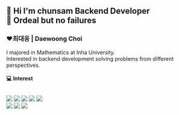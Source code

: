 
<h2><b>👋  Hi I'm chunsam Backend Developer</b><br>
  🏃 Ordeal but no failures</h2>



<h3>
  <b>❤️최대웅 | Daewoong Choi</b><br>
</h3>
<div>
I majored in Mathematics at Inha University.<br>
Interested in backend development solving problems from different perspectives.
  </div>
<br>
<div>
  <b>💻 Interest</b>
</div>

<br>


<div>
  
<img src ="https://img.shields.io/badge/Java-007396.svg?&style=flat&logo=OpenJdk&logoColor=white"/> <img src="https://img.shields.io/badge/MySQL-4479A1?style=flat&logo=mySQL&logoColor=white"/> <img src="https://img.shields.io/badge/Spring-6DB33F?style=flat&logo=spring&logoColor=white"/> <img src="https://img.shields.io/badge/JWT-000000?style=flat&logo=jsonwebtokens&logoColor=white"/> <img src ="https://img.shields.io/badge/python-3776AB?&style=flat&logo=python&logoColor=white"/><br>
<img src ="https://img.shields.io/badge/HTML5-E34F26?&style=flat&logo=HTML5&logoColor=white"/> <img src ="https://img.shields.io/badge/GIT-F05032?&style=flat&logo=git&logoColor=white"/>
<img src ="https://img.shields.io/badge/GitHub-181717?&style=flat&logo=github&logoColor=white"/>
</div>

<br>
<br>
